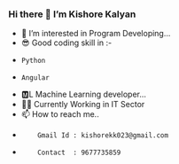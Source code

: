 ### Hi there 👋 I’m Kishore Kalyan


  - 👀 I’m interested in Program Developing...
  - 😎 Good coding skill in :-
  -     Python
  -     Angular
  - 🅼L Machine Learning developer...
  - 👨‍💻 Currently Working in IT Sector
  - 📫 How to reach me..
  -         Gmail Id : kishorekk023@gmail.com
  -         Contact  : 9677735859

<!---
KishoreKalyan23/KishoreKalyan23 is a ✨ special ✨ repository because its `README.md` (this file) appears on your GitHub profile.
You can click the Preview link to take a look at your changes.
--->
